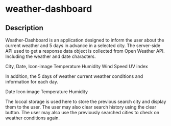 # weather-dashboard

## Description

Weather-Dashboard is an application designed to inform the user about the current weather and 5 days in advance in a selected city. The server-side API used to get a response data object is collected from Open Weather API. Including the weather and date characters. 

City, Date, Icon-image
Temperature
Humidity
Wind Speed
UV index

In addition, the 5 days of weather current weather conditions and information for each day.

Date
Icon image
Temperature
Humidity

The locoal storage is used here to store the previous search city and display them to the user. The user may also clear search history using the clear button. The user may also use the previously searched cities to check on weather conditions again.
